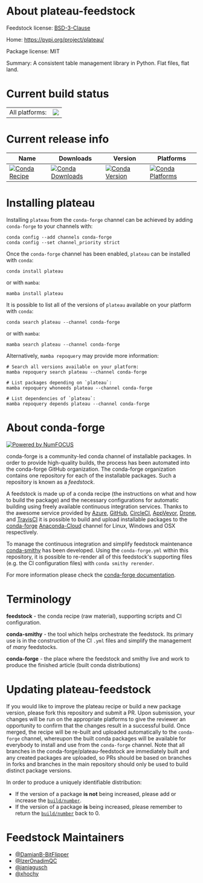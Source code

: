 About plateau-feedstock
=======================

Feedstock license: [BSD-3-Clause](https://github.com/conda-forge/plateau-feedstock/blob/main/LICENSE.txt)

Home: https://pypi.org/project/plateau/

Package license: MIT

Summary: A consistent table management library in Python. Flat files, flat land.

Current build status
====================


<table><tr><td>All platforms:</td>
    <td>
      <a href="https://dev.azure.com/conda-forge/feedstock-builds/_build/latest?definitionId=15708&branchName=main">
        <img src="https://dev.azure.com/conda-forge/feedstock-builds/_apis/build/status/plateau-feedstock?branchName=main">
      </a>
    </td>
  </tr>
</table>

Current release info
====================

| Name | Downloads | Version | Platforms |
| --- | --- | --- | --- |
| [![Conda Recipe](https://img.shields.io/badge/recipe-plateau-green.svg)](https://anaconda.org/conda-forge/plateau) | [![Conda Downloads](https://img.shields.io/conda/dn/conda-forge/plateau.svg)](https://anaconda.org/conda-forge/plateau) | [![Conda Version](https://img.shields.io/conda/vn/conda-forge/plateau.svg)](https://anaconda.org/conda-forge/plateau) | [![Conda Platforms](https://img.shields.io/conda/pn/conda-forge/plateau.svg)](https://anaconda.org/conda-forge/plateau) |

Installing plateau
==================

Installing `plateau` from the `conda-forge` channel can be achieved by adding `conda-forge` to your channels with:

```
conda config --add channels conda-forge
conda config --set channel_priority strict
```

Once the `conda-forge` channel has been enabled, `plateau` can be installed with `conda`:

```
conda install plateau
```

or with `mamba`:

```
mamba install plateau
```

It is possible to list all of the versions of `plateau` available on your platform with `conda`:

```
conda search plateau --channel conda-forge
```

or with `mamba`:

```
mamba search plateau --channel conda-forge
```

Alternatively, `mamba repoquery` may provide more information:

```
# Search all versions available on your platform:
mamba repoquery search plateau --channel conda-forge

# List packages depending on `plateau`:
mamba repoquery whoneeds plateau --channel conda-forge

# List dependencies of `plateau`:
mamba repoquery depends plateau --channel conda-forge
```


About conda-forge
=================

[![Powered by
NumFOCUS](https://img.shields.io/badge/powered%20by-NumFOCUS-orange.svg?style=flat&colorA=E1523D&colorB=007D8A)](https://numfocus.org)

conda-forge is a community-led conda channel of installable packages.
In order to provide high-quality builds, the process has been automated into the
conda-forge GitHub organization. The conda-forge organization contains one repository
for each of the installable packages. Such a repository is known as a *feedstock*.

A feedstock is made up of a conda recipe (the instructions on what and how to build
the package) and the necessary configurations for automatic building using freely
available continuous integration services. Thanks to the awesome service provided by
[Azure](https://azure.microsoft.com/en-us/services/devops/), [GitHub](https://github.com/),
[CircleCI](https://circleci.com/), [AppVeyor](https://www.appveyor.com/),
[Drone](https://cloud.drone.io/welcome), and [TravisCI](https://travis-ci.com/)
it is possible to build and upload installable packages to the
[conda-forge](https://anaconda.org/conda-forge) [Anaconda-Cloud](https://anaconda.org/)
channel for Linux, Windows and OSX respectively.

To manage the continuous integration and simplify feedstock maintenance
[conda-smithy](https://github.com/conda-forge/conda-smithy) has been developed.
Using the ``conda-forge.yml`` within this repository, it is possible to re-render all of
this feedstock's supporting files (e.g. the CI configuration files) with ``conda smithy rerender``.

For more information please check the [conda-forge documentation](https://conda-forge.org/docs/).

Terminology
===========

**feedstock** - the conda recipe (raw material), supporting scripts and CI configuration.

**conda-smithy** - the tool which helps orchestrate the feedstock.
                   Its primary use is in the construction of the CI ``.yml`` files
                   and simplify the management of *many* feedstocks.

**conda-forge** - the place where the feedstock and smithy live and work to
                  produce the finished article (built conda distributions)


Updating plateau-feedstock
==========================

If you would like to improve the plateau recipe or build a new
package version, please fork this repository and submit a PR. Upon submission,
your changes will be run on the appropriate platforms to give the reviewer an
opportunity to confirm that the changes result in a successful build. Once
merged, the recipe will be re-built and uploaded automatically to the
`conda-forge` channel, whereupon the built conda packages will be available for
everybody to install and use from the `conda-forge` channel.
Note that all branches in the conda-forge/plateau-feedstock are
immediately built and any created packages are uploaded, so PRs should be based
on branches in forks and branches in the main repository should only be used to
build distinct package versions.

In order to produce a uniquely identifiable distribution:
 * If the version of a package **is not** being increased, please add or increase
   the [``build/number``](https://docs.conda.io/projects/conda-build/en/latest/resources/define-metadata.html#build-number-and-string).
 * If the version of a package **is** being increased, please remember to return
   the [``build/number``](https://docs.conda.io/projects/conda-build/en/latest/resources/define-metadata.html#build-number-and-string)
   back to 0.

Feedstock Maintainers
=====================

* [@DamianB-BitFlipper](https://github.com/DamianB-BitFlipper/)
* [@IzerOnadimQC](https://github.com/IzerOnadimQC/)
* [@janjagusch](https://github.com/janjagusch/)
* [@xhochy](https://github.com/xhochy/)

